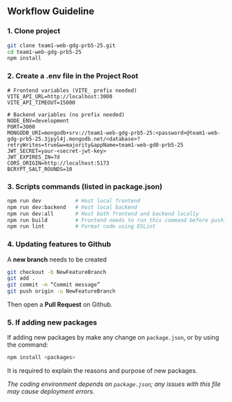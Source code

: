 ## Workflow Guideline

### 1. Clone project

```bash
git clone team1-web-gdg-prb5-25.git
cd team1-web-gdg-prb5-25
npm install
```

### 2. Create a .env file in the Project Root

```env
# Frontend variables (VITE_ prefix needed)
VITE_API_URL=http://localhost:3000
VITE_API_TIMEOUT=15000

# Backend variables (no prefix needed)
NODE_ENV=development
PORT=3000
MONGODB_URI=mongodb+srv://team1-web-gdg-prb5-25:<password>@team1-web-gdg-prb5-25.3jpyl4j.mongodb.net/<database>?retryWrites=true&w=majority&appName=team1-web-gd0-prb5-25
JWT_SECRET=your-<secret-jwt-key>
JWT_EXPIRES_IN=7d
CORS_ORIGIN=http://localhost:5173
BCRYPT_SALT_ROUNDS=10
```

### 3. Scripts commands (listed in package.json)
```bash
npm run dev           # Host local frontend
npm run dev:backend   # Host local backend
npm run dev:all		  # Host both frontend and backend locally
npm run build		  # Frontend needs to run this command before pushing to Github
npm run lint          # Format code using ESLint
```

### 4. Updating features to Github
A **new branch** needs to be created
```bash
git checkout -b NewFeatureBranch
git add .
git commit -m “Commit message”
git push origin -u NewFeatureBranch
```
Then open a **Pull Request** on Github.

### 5. If adding new packages
If adding new packages by make any change on `package.json`, or by using the command:
```bash
npm install <packages>
```
It is required to explain the reasons and purpose of new packages.

*The coding environment depends on `package.json`; any issues with this file may cause deployment errors.*
